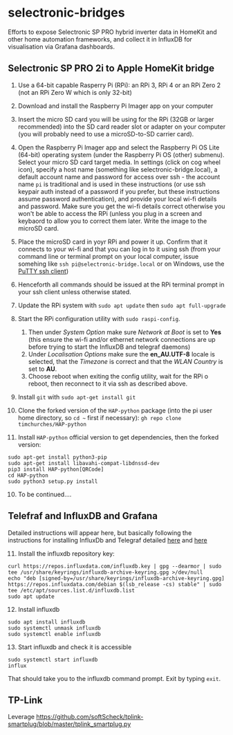 # selectronic-bridges
Efforts to expose Selectronic SP PRO hybrid inverter data in HomeKit and other home automation frameworks, and collect it in InfluxDB for visualisation via Grafana dashboards.

## Selectronic SP PRO 2i to Apple HomeKit bridge

1. Use a 64-bit capable Rasperry Pi (RPi): an RPi 3, RPi 4 or an RPi Zero 2 (not an RPi Zero W which is only 32-bit)
2. Download and install the Raspberry Pi Imager app on your computer
3. Insert the micro SD card you will be using for the RPi (32GB or larger recommended) into the SD card reader slot or adapter on your computer (you will probably need to use a microSD-to-SD carrier card).
4. Open the Raspberry Pi Imager app and select the Raspberry Pi OS Lite (64-bit) operating system (under the Raspberry Pi OS (other) submenu). Select your micro SD card target media. In settings (click on cog wheel icon), specify a host name (something like selectronic-bridge.local), a default account name and password for access over ssh - the account name `pi` is traditional and is used in these instructions (or use ssh keypair auth instead of a password if you prefer, but these instructions assume password authentication), and provide your local wi-fi details and password. Make sure you get the wi-fi details correct otherwise you won't be able to access the RPi (unless you plug in a screen and keybaord to allow you to correct them later. Write the image to the microSD card.
5. Place the microSD card in yoyr RPi and power it up. Confirm that it connects to your wi-fi and that you can log in to it using ssh (from your command line or terminal prompt on your local computer, issue somehing like `ssh pi@selectronic-bridge.local` or on Windows, use the [PuTTY ssh client](https://www.putty.org))
6. Henceforth all commands should be issued at the RPi terminal prompt in your ssh client unless otherwise stated.
7. Update the RPi system with `sudo apt update` then `sudo apt full-upgrade`
8. Start the RPi configuration utility with `sudo raspi-config`. 
    1. Then under _System Option_ make sure _Network at Boot_ is set to **Yes** (this ensure the wi-fi and/or ethernet network connections are up before trying to start the InfluxDB and telegraf daemons)
    2. Under _Localisation Options_ make sure the **en_AU.UTF-8** locale is selected, that the _Timezone_ is correct and that the _WLAN Country_ is set to **AU**.
    3. Choose reboot when exiting the config utility, wait for the RPi o reboot, then reconnect to it via ssh as described above.
10. Install `git` with `sudo apt-get install git`



10. Clone the forked version of the `HAP-python` package (into the pi user home directory, so `cd ~` first if necessary): `gh repo clone timchurches/HAP-python`
11. Install `HAP-python` official version to get dependencies, then the forked version: 
```
sudo apt-get install python3-pip
sudo apt-get install libavahi-compat-libdnssd-dev
pip3 install HAP-python[QRCode]
cd HAP-python
sudo python3 setup.py install
```

10. To be continued....

## Telefraf and InfluxDB and Grafana

Detailed instructions will appear here, but basically following the instructions for installing  InfluxDb and Telegraf detailed [here](https://pimylifeup.com/raspberry-pi-influxdb/) and [here](https://nwmichl.net/2020/07/14/telegraf-influxdb-grafana-on-raspberrypi-from-scratch/)

11. Install the influxdb repository key:
```
curl https://repos.influxdata.com/influxdb.key | gpg --dearmor | sudo tee /usr/share/keyrings/influxdb-archive-keyring.gpg >/dev/null
echo "deb [signed-by=/usr/share/keyrings/influxdb-archive-keyring.gpg] https://repos.influxdata.com/debian $(lsb_release -cs) stable" | sudo tee /etc/apt/sources.list.d/influxdb.list
sudo apt update
```

12. Install influxdb
```
sudo apt install influxdb
sudo systemctl unmask influxdb
sudo systemctl enable influxdb
```

13. Start influxdb and check it is accessible
```
sudo systemctl start influxdb
influx
```

That should take you to the influxdb command prompt. Exit by typing `exit`.


## TP-Link

Leverage https://github.com/softScheck/tplink-smartplug/blob/master/tplink_smartplug.py
